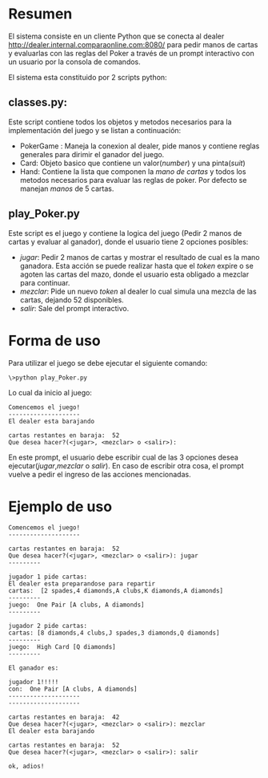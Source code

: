 # Resumen
El sistema consiste en un cliente Python que se conecta al dealer http://dealer.internal.comparaonline.com:8080/ para pedir manos de cartas y evaluarlas con las reglas del Poker a través de un prompt interactivo con un usuario por la consola de comandos.

El sistema esta constituido por 2 scripts python:

## classes.py: 
Este script contiene todos los objetos y metodos necesarios para la implementación del juego y se listan a continuación:
* PokerGame : Maneja la conexion al dealer, pide manos y contiene reglas generales para dirimir el ganador del juego.
* Card: Objeto basico que contiene un valor(*number*) y una pinta(*suit*)
* Hand: Contiene la lista que componen la *mano de cartas* y todos los metodos necesarios para evaluar las reglas de poker. Por defecto se manejan *manos* de 5 cartas.

## play_Poker.py

Este script es el juego y contiene la logica del juego (Pedir 2 manos de cartas y evaluar al ganador), donde el usuario tiene 2 opciones posibles:
* *jugar*: Pedir 2 manos de cartas y mostrar el resultado de cual es la mano ganadora. Esta acción se puede realizar hasta que el *token* expire o se agoten las cartas del mazo, donde el usuario esta obligado a mezclar para continuar.
* *mezclar*: Pide un nuevo *token* al dealer lo cual simula una mezcla de las cartas, dejando 52 disponibles.
* *salir*: Sale del prompt interactivo.

# Forma de uso

Para utilizar el juego se debe ejecutar el siguiente comando:
```
\>python play_Poker.py 
```
Lo cual da inicio al juego:
```
Comencemos el juego!
--------------------
El dealer esta barajando

cartas restantes en baraja:  52
Que desea hacer?(<jugar>, <mezclar> o <salir>):
```
En este prompt, el usuario debe escribir cual de las 3 opciones desea ejecutar(*jugar*,*mezclar* o *salir*). En caso de escribir otra cosa, el prompt vuelve a pedir el ingreso de las acciones mencionadas.

# Ejemplo de uso
```
Comencemos el juego!
--------------------

cartas restantes en baraja:  52
Que desea hacer?(<jugar>, <mezclar> o <salir>): jugar
---------

jugador 1 pide cartas:
El dealer esta preparandose para repartir
cartas:  [2 spades,4 diamonds,A clubs,K diamonds,A diamonds]
---------
juego:  One Pair [A clubs, A diamonds]
---------

jugador 2 pide cartas:
cartas: [8 diamonds,4 clubs,J spades,3 diamonds,Q diamonds]
---------
juego:  High Card [Q diamonds]
---------

El ganador es:

jugador 1!!!!!
con:  One Pair [A clubs, A diamonds]
--------------------
--------------------

cartas restantes en baraja:  42
Que desea hacer?(<jugar>, <mezclar> o <salir>): mezclar
El dealer esta barajando

cartas restantes en baraja:  52
Que desea hacer?(<jugar>, <mezclar> o <salir>): salir

ok, adios!
```
